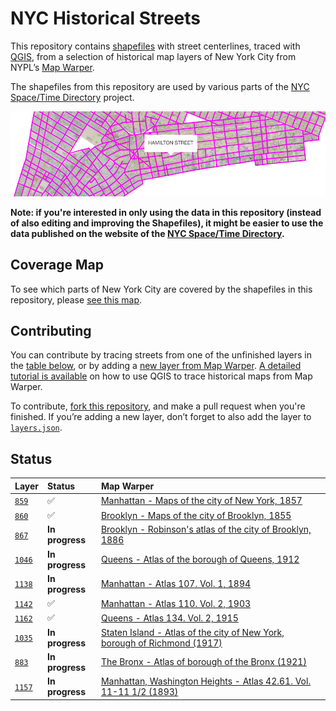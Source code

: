 # NYC Historical Streets

This repository contains [shapefiles](https://en.wikipedia.org/wiki/Shapefile) with street centerlines, traced with [QGIS](http://www.qgis.org/), from a selection of historical map layers of New York City from NYPL’s [Map Warper](http://maps.nypl.org/warper/).

The shapefiles from this repository are used by various parts of the [NYC Space/Time Directory](http://spacetime.nypl.org) project.

[![Lower Manhattan](screenshot.jpg)](http://mgiraldo.github.io/centerlines)

__Note: if you're interested in only using the data in this repository (instead of also editing and improving the Shapefiles), it might be easier to use the data published on the website of the [NYC Space/Time Directory](http://spacetime.nypl.org/#data-nyc-streets).__

## Coverage Map

To see which parts of New York City are covered by the shapefiles in this repository, please [see this map](http://geojson.io/#data=data:text/x-url,http%3A%2F%2Fs3.amazonaws.com%2Fspacetime-nypl-org%2Fdatasets%2Fnyc-streets%2Fnyc-streets.geojson
).

## Contributing

You can contribute by tracing streets from one of the unfinished layers in the [table below](#status), or by adding a [new layer from Map Warper](http://maps.nypl.org/warper/layers/). [A detailed tutorial is available](https://github.com/nypl-spacetime/qgis-trace-tutorial) on how to use QGIS to trace historical maps from Map Warper.

To contribute, [fork this repository](https://guides.github.com/activities/forking/), and make a pull request when you're finished. If you’re adding a new layer, don’t forget to also add the layer to  [`layers.json`](layers.json).

## Status

| Layer           | Status          | Map Warper
|:----------------|:----------------|:---------------
| [`859`](859)    | ✅              | [Manhattan - Maps of the city of New York, 1857](http://maps.nypl.org/warper/layers/859)
| [`860`](860)    | ✅              | [Brooklyn - Maps of the city of Brooklyn, 1855](http://maps.nypl.org/warper/layers/860)
| [`867`](867)    | __In progress__ | [Brooklyn - Robinson's atlas of the city of Brooklyn, 1886](http://maps.nypl.org/warper/layers/867)
| [`1046`](1046)  | __In progress__ | [Queens - Atlas of the borough of Queens, 1912](http://maps.nypl.org/warper/layers/1046)
| [`1138`](1138)  | __In progress__ | [Manhattan - Atlas 107. Vol. 1, 1894](http://maps.nypl.org/warper/layers/1138)
| [`1142`](1142)  | ✅              | [Manhattan - Atlas 110. Vol. 2, 1903](http://maps.nypl.org/warper/layers/1142)
| [`1162`](1162)  | ✅              | [Queens - Atlas 134. Vol. 2, 1915](http://maps.nypl.org/warper/layers/1162)
| [`1035`](1035)  | __In progress__ | [Staten Island - Atlas of the city of New York, borough of Richmond (1917)](http://maps.nypl.org/warper/layers/1035)
| [`883`](883)    | __In progress__ | [The Bronx - Atlas of borough of the Bronx (1921)](http://maps.nypl.org/warper/layers/883)
| [`1157`](1157)  | __In progress__ | [Manhattan, Washington Heights - Atlas 42.61. Vol. 11-11 1/2 (1893)](http://maps.nypl.org/warper/layers/1157)
